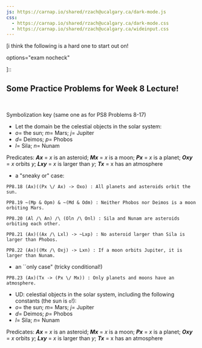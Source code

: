 ```yaml
---
js: https://carnap.io/shared/rzach@ucalgary.ca/dark-mode.js
css: 
  - https://carnap.io/shared/rzach@ucalgary.ca/dark-mode.css
  - https://carnap.io/shared/rzach@ucalgary.ca/wideinput.css
---
```



[problems for elsewhere, e.g. i don't particularly like them and so am removing them from PS 8]::

[i think the following is a hard one to start out on!

options="exam nocheck"

]::

## Some Practice Problems for Week 8 Lecture!

<br />

<!---

These are problems from Zach PS 5 not included in my PS8 for 24.241

previously titled this doc `week_8_extra_problems' 

Use these as in-class problems, alongside working through some of the harder PS8 problems (e.g. at the end of the Pset)

Description for students: some in-class PRACTICE problems modeled on PS 8! Symbolization/Translation in Quantifier Logic (aka First Order Logic aka Predicate Logic).

Comments to self can be entered with [blah blah]:: or [](blah blah). Former needs an empty space before the line!  

-->

Symbolization key (same one as for PS8 Problems 8-17)

- Let the domain be the celestial objects in the solar system:
- $o =$  the sun; $m=$  Mars; $j=$ Jupiter   
- $d=$  Deimos; $p=$  Phobos
- $l=$  Sila; $n=$  Nunam


Predicates:
 **$Ax$** = $x$ is an asteroid;	 **$Mx$** = $x$ is a moon;	**$Px$** =  $x$ is a planet;	**$Oxy$** =    $x$ orbits $y$;	**$Lxy$**  =   $x$ is larger than $y$; 
**$Tx$** = x has an atmosphere 

- a "sneaky or" case: 

~~~{.Translate .FOL system="LogicBookPD" submission="none"}
PP8.18 (Ax)((Px \/ Ax) -> Oxo) : All planets and asteroids orbit the sun.
~~~

~~~{.Translate .FOL system="LogicBookPD" submission="none"}
PP8.19 ~(Mp & Opm) & ~(Md & Odm) : Neither Phobos nor Deimos is a moon orbiting Mars.
~~~

~~~{.Translate .FOL system="LogicBookPD" submission="none"}
PP8.20 (Al /\ An) /\ (Oln /\ Onl) : Sila and Nunam are asteroids orbiting each other.
~~~


~~~{.Translate .FOL system="LogicBookPD" submission="none"}
PP8.21 (Ax)((Ax /\ Lxl) -> ~Lxp) : No asteroid larger than Sila is larger than Phobos.
~~~


~~~{.Translate .FOL system="LogicBookPD" submission="none"}
PP8.22 (Ax)((Mx /\ Oxj) -> Lxn) : If a moon orbits Jupiter, it is larger than Nunam.
~~~

- an ``only case" (tricky conditional!)

~~~{.Translate .FOL system="LogicBookPD" submission="none"}
PP8.23 (Ax)(Tx -> (Px \/ Mx)) : Only planets and moons have an atmosphere.
~~~

- UD: celestial objects in the solar system, including the following constants (the sun is `o`!):
- $o =$  the sun; $m=$  Mars; $j=$ Jupiter   
- $d=$  Deimos; $p=$  Phobos
- $l=$  Sila; $n=$  Nunam


Predicates:
 **$Ax$** = $x$ is an asteroid;	 **$Mx$** = $x$ is a moon;	**$Px$** =  $x$ is a planet;	**$Oxy$** =    $x$ orbits $y$;	**$Lxy$**  =   $x$ is larger than $y$; 
**$Tx$** = x has an atmosphere 
